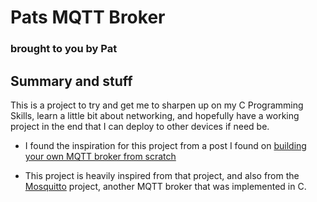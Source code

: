 # Pats MQTT Broker
### brought to you by Pat

## Summary and stuff
This is a project to try and get me to sharpen up on my C Programming Skills, learn a little bit about networking, and hopefully have a working project in the end that I can deploy to other devices if need be.

* I found the inspiration for this project from a post I found on [building your own MQTT broker from scratch](https://codepr.github.io/posts/sol-mqtt-broker)

* This project is heavily inspired from that project, and also from the [Mosquitto](https://mosquitto.org/) project, another MQTT broker that was implemented in C.
